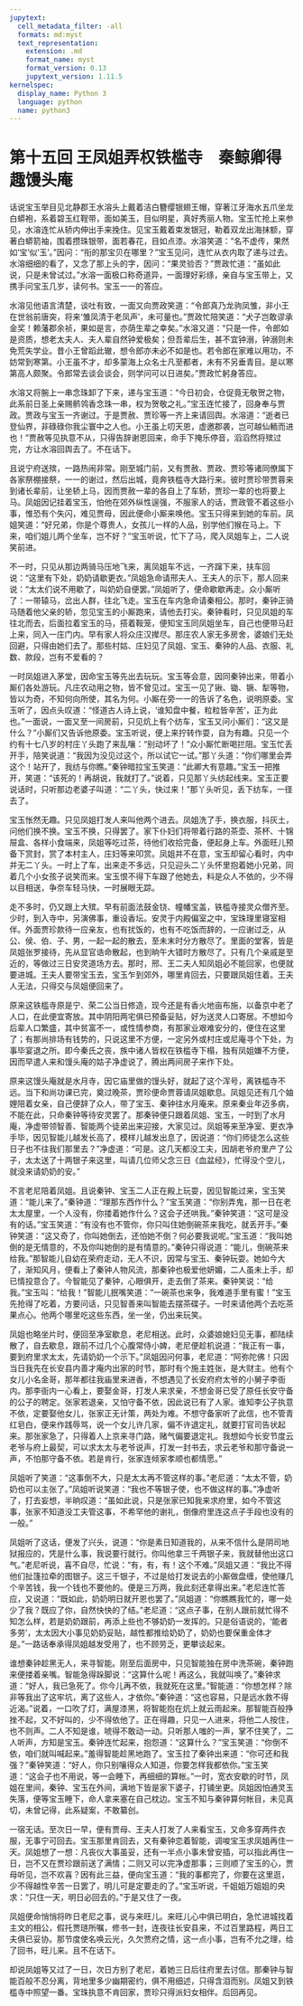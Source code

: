 ```yaml
---
jupytext:
  cell_metadata_filter: -all
  formats: md:myst
  text_representation:
    extension: .md
    format_name: myst
    format_version: 0.13
    jupytext_version: 1.11.5
kernelspec:
  display_name: Python 3
  language: python
  name: python3
---
```

# 第十五回  王凤姐弄权铁槛寺　秦鲸卿得趣馒头庵

话说宝玉举目见北静郡王水溶头上戴着洁白簪缨银翅王帽，穿著江牙海水五爪坐龙白蟒袍，系着碧玉红鞓带，面如美玉，目似明星，真好秀丽人物。宝玉忙抢上来参见，水溶连忙从轿内伸出手来挽住。见宝玉戴着束发银冠，勒着双龙出海抹额，穿著白蟒箭袖，围着攒珠银带，面若春花，目如点漆。水溶笑道：“名不虚传，果然如‘宝’似‘玉’。”因问：“衔的那宝贝在哪里？”宝玉见问，连忙从衣内取了递与过去。水溶细细的看了，又念了那上头的字，因问：“果灵验否？”贾政忙道：“虽如此说，只是未曾试过。”水溶一面极口称奇道异，一面理好彩绦，亲自与宝玉带上，又携手问宝玉几岁，读何书。宝玉一一的答应。

水溶见他语言清楚，谈吐有致，一面又向贾政笑道：“令郎真乃龙驹凤雏，非小王在世翁前唐突，将来‘雏凤清于老凤声’，未可量也。”贾政忙陪笑道：“犬子岂敢谬承金奖！赖藩郡余祯，果如是言，亦荫生辈之幸矣。”水溶又道：“只是一件，令郎如是资质，想老太夫人、夫人辈自然钟爱极矣；但吾辈后生，甚不宜钟溺，钟溺则未免荒失学业。昔小王曾蹈此辙，想令郎亦未必不如是也。若令郎在家难以用功，不妨常到寒第。小王虽不才，却多蒙海上众名士凡至都者，未有不另垂青目。是以寒第高人颇聚。令郎常去谈会谈会，则学问可以日进矣。”贾政忙躬身答应。

水溶又将腕上一串念珠卸了下来，递与宝玉道：“今日初会，仓促竟无敬贺之物，此系前日圣上亲赐鹡鸰香念珠一串，权为贺敬之礼。”宝玉连忙接了，回身奉与贾政。贾政与宝玉一齐谢过。于是贾赦、贾珍等一齐上来请回舆。水溶道：“逝者已登仙界，非碌碌你我尘寰中之人也。小王虽上叨天恩，虚邀郡袭，岂可越仙輀而进也！”贾赦等见执意不从，只得告辞谢恩回来，命手下掩乐停音，滔滔然将殡过完，方让水溶回舆去了。不在话下。

且说宁府送殡，一路热闹非常。刚至城门前，又有贾赦、贾政、贾珍等诸同僚属下各家祭棚接祭，一一的谢过，然后出城，竟奔铁槛寺大路行来。彼时贾珍带贾蓉来到诸长辈前，让坐轿上马，因而贾赦一辈的各自上了车轿，贾珍一辈的也将要上马。凤姐因记挂着宝玉，怕他在郊外纵性逞强，不服家人的话，贾政管不着这些小事，惟恐有个失闪，难见贾母，因此便命小厮来唤他。宝玉只得来到她的车前。凤姐笑道：“好兄弟，你是个尊贵人，女孩儿一样的人品，别学他们猴在马上。下来，咱们姐儿两个坐车，岂不好？”宝玉听说，忙下了马，爬入凤姐车上，二人说笑前进。

不一时，只见从那边两骑马压地飞来，离凤姐车不远，一齐蹿下来，扶车回说：“这里有下处，奶奶请歇更衣。”凤姐急命请邢夫人、王夫人的示下，那人回来说：“太太们说不用歇了，叫奶奶自便罢。”凤姐听了，便命歇歇再走。众小厮听了：一带辕马，岔出人群，往北飞走。宝玉在车内急命请秦相公。那时，秦钟正骑马随着他父亲的轿，忽见宝玉的小厮跑来，请他去打尖。秦钟看时，只见凤姐的车往北而去，后面拉着宝玉的马，搭着鞍笼，便知宝玉同凤姐坐车，自己也便带马赶上来，同入一庄门内。早有家人将众庄汉撵尽。那庄农人家无多房舍，婆娘们无处回避，只得由她们去了。那些村姑、庄妇见了凤姐、宝玉、秦钟的人品、衣服、礼数、款段，岂有不爱看的？

一时凤姐进入茅堂，因命宝玉等先出去玩玩。宝玉等会意，因同秦钟出来，带着小厮们各处游玩。凡庄农动用之物，皆不曾见过。宝玉一见了锹、锄、镢、犁等物，皆以为奇，不知何向所使，其名为何。小厮在旁一一的告诉了名色，说明原委。宝玉听了，因点头叹道：“怪道古人诗上说，‘谁知盘中餐，粒粒皆辛苦’，正为此也。”一面说，一面又至一间房前，只见炕上有个纺车，宝玉又问小厮们：“这又是什么？”小厮们又告诉他原委。宝玉听说，便上来拧转作耍，自为有趣。只见一个约有十七八岁的村庄丫头跑了来乱嚷：“别动坏了！”众小厮忙断喝拦阻。宝玉忙丢开手，陪笑说道：“我因为没见过这个，所以试它一试。”那丫头道：“你们哪里会弄这个！站开了，我纺与你瞧。”秦钟暗拉宝玉笑道：“此卿大有意趣。”宝玉一把推开，笑道：“该死的！再胡说，我就打了。”说着，只见那丫头纺起线来。宝玉正要说话时，只听那边老婆子叫道：“二丫头，快过来！”那丫头听见，丢下纺车，一径去了。

宝玉怅然无趣。只见凤姐打发人来叫他两个进去。凤姐洗了手，换衣服，抖灰土，问他们换不换。宝玉不换，只得罢了。家下仆妇们将带着行路的茶壶、茶杯、十锦屉盒、各样小食端来，凤姐等吃过茶，待他们收拾完备，便起身上车。外面旺儿预备下赏封，赏了本村主人，庄妇等来叩赏。凤姐并不在意，宝玉却留心看时，内中并无二丫头。一时上了车，出来走不多远，只见迎头二丫头怀里抱着她小兄弟，同着几个小女孩子说笑而来。宝玉恨不得下车跟了他她去，料是众人不依的，少不得以目相送，争奈车轻马快，一时展眼无踪。

走不多时，仍又跟上大殡。早有前面法鼓金铙、幢幡宝盖，铁槛寺接灵众僧齐至。少时，到入寺中，另演佛事，重设香坛。安灵于内殿偏室之中，宝珠理里寝室相伴。外面贾珍款待一应亲友，也有扰饭的，也有不吃饭而辞的，一应谢过乏，从公、侯、伯、子、男，一起一起的散去，至未末时分方散尽了。里面的堂客，皆是凤姐张罗接待，先从显官诰命散起，也到晌午大错时方散尽了。只有几个亲戚是至近的，等做过三日安灵道场方去。那时，邢、王二夫人知凤姐必不能回家，也便就要进城。王夫人要带宝玉去，宝玉乍到郊外，哪里肯回去，只要跟凤姐住着。王夫人无法，只得交与凤姐便回来了。

原来这铁槛寺原是宁、荣二公当日修造，现今还是有香火地亩布施，以备京中老了人口，在此便宜寄放。其中阴阳两宅俱已预备妥贴，好为送灵人口寄居。不想如今后辈人口繁盛，其中贫富不一，或性情参商，有那家业艰难安分的，便住在这里了；有那尚排场有钱势的，只说这里不方便，一定另外或村庄或尼庵寻个下处，为事毕宴退之所。即今秦氏之丧，族中诸人皆权在铁槛寺下榻，独有凤姐嫌不方便，因而早遣人来和馒头庵的姑子净虚说了，腾出两间房子来作下处。

原来这馒头庵就是水月寺，因它庙里做的馒头好，就起了这个浑号，离铁槛寺不远。当下和尚功课已完，奠过晚茶，贾珍便命贾蓉请凤姐歇息。凤姐见还有几个妯娌陪着女亲，自己便辞了众人，带了宝玉、秦钟往水月庵来。原来秦业年迈多病，不能在此，只命秦钟等待安灵罢了。那秦钟便只跟着凤姐、宝玉，一时到了水月庵，净虚带领智善、智能两个徒弟出来迎接，大家见过。凤姐等来至净室、更衣净手毕，因见智能儿越发长高了，模样儿越发出息了，因说道：“你们师徒怎么这些日子也不往我们那里去？”净虚道：“可是。这几天都没工夫，因胡老爷府里产了公子，太太送了十两银子来这里，叫请几位师父念三日《血盆经》，忙得没个空儿，就没来请奶奶的安。”

不言老尼陪着凤姐。且说秦钟、宝玉二人正在殿上玩耍，因见智能过来，宝玉笑道：“能儿来了。”秦钟道：“理那东西作什么？”宝玉笑道：“你别弄鬼，那一日在老太太屋里，一个人没有，你搂着她作什么？这会子还哄我。”秦钟笑道：“这可是没有的话。”宝玉笑道：“有没有也不管你，你只叫住她倒碗茶来我吃，就丢开手。”秦钟笑道：“这又奇了，你叫她倒去，还怕她不倒？何必要我说呢。”宝玉道：“我叫她倒的是无情意的，不及你叫她倒的是有情意的。”秦钟只得说道：“能儿，倒碗茶来给我。”那智能儿自幼在荣府走动，无人不识，因常与宝玉、秦钟玩耍。她如今大了，渐知风月，便看上了秦钟人物风流，那秦钟也极爱他妍媚，二人虽未上手，却已情投意合了。今智能见了秦钟，心眼俱开，走去倒了茶来。秦钟笑说：“给我。”宝玉叫：“给我！”智能儿抿嘴笑道：“一碗茶也来争，我难道手里有蜜！”宝玉先抢得了吃着，方要问话，只见智善来叫智能去摆茶碟子。一时来请他两个去吃茶果点心。他两个哪里吃这些东西，坐一坐，仍出来玩笑。

凤姐也略坐片时，便回至净室歇息，老尼相送。此时，众婆娘媳妇见无事，都陆续散了，自去歇息，跟前不过几个心腹常侍小婢，老尼便趁机说道：“我正有一事，要到府里求太太，先请奶奶一个示下。”凤姐因问何事，老尼道：“阿弥陀佛！只因当日我先在长安县内善才庵内出家的时节，那时有个施主姓张，是大财主。他有个女儿小名金哥，那年都往我庙里来进香，不想遇见了长安府府太爷的小舅子李衙内。那李衙内一心看上，要娶金哥，打发人来求亲，不想金哥已受了原任长安守备的公子的聘定。张家若退亲，又怕守备不依，因此说已有了人家。谁知李公子执意不依，定要娶他女儿，张家正无计策，两处为难。不想守备家听了此信，也不管青红皂白，便来作践辱骂，说一个女儿许几家，偏不许退定礼，就要打官司告状起来。那张家急了，只得着人上京来寻门路，赌气偏要退定礼。我想如今长安节度云老爷与府上最契，可以求太太与老爷说声，打发一封书去，求云老爷和那守备说一声，不怕那守备不依。若是肯行，张家连倾家孝顺也都情愿。”

凤姐听了笑道：“这事倒不大，只是太太再不管这样的事。”老尼道：“太太不管，奶奶也可以主张了。”凤姐听说笑道：“我也不等银子使，也不做这样的事。”净虚听了，打去妄想，半晌叹道：“虽如此说，只是张家已知我来求府里，如今不管这事，张家不知道没工夫管这事，不希罕他的谢礼，倒像府里连这点子手段也没有的一般。”

凤姐听了这话，便发了兴头，说道：“你是素日知道我的，从来不信什么是阴司地狱报应的，凭是什么事，我说要行就行。你叫他拿三千两银子来，我就替他出这口气。”老尼听说，喜不自尽，忙说：“有，有，有！这个不难。”凤姐又道：“我比不得他们扯篷拉牵的图银子。这三千银子，不过是给打发说去的小厮做盘缠，使他赚几个辛苦钱，我一个钱也不要他的。便是三万两，我此刻还拿得出来。”老尼连忙答应，又说道：“既如此，奶奶明日就开恩也罢了。”凤姐道：“你瞧瞧我忙的，哪一处少了我？既应了你，自然快快的了结。”老尼道：“这点子事，在别人跟前就忙得不知怎么样，若是奶奶跟前，再添上些也不够奶奶一发挥的。只是俗语说的，‘能者多劳’，太太因大小事见奶奶妥贴，越性都推给奶奶了，奶奶也要保重金体才是。”一路话奉承得凤姐越发受用了，也不顾劳乏，更攀谈起来。

谁想秦钟趁黑无人，来寻智能。刚至后面房中，只见智能独在房中洗茶碗，秦钟跑来便搂着亲嘴。智能急得跺脚说：“这算什么呢！再这么，我就叫唤了。”秦钟求道：“好人，我已急死了。你今儿再不依，我就死在这里。”智能道：“你想怎样？除非等我出了这牢坑，离了这些人，才依你。”秦钟道：“这也容易，只是远水救不得近渴。”说着，一口吹了灯，满屋漆黑，将智能抱在炕上就云雨起来。那智能百般挣挫不起，又不好叫的，少不得依他了。正在得趣，只见一人进来，将他二人按住，也不则声。二人不知是谁，唬得不敢动一动。只听那人嗤的一声，掌不住笑了，二人听声，方知是宝玉。秦钟连忙起来，抱怨道：“这算什么？”宝玉笑道：“你倒不依，咱们就叫喊起来。”羞得智能趁黑地跑了。宝玉拉了秦钟出来道：“你可还和我强？”秦钟笑道：“好人，你只别嚷得众人知道，你要怎样我都依你。”宝玉笑道：“这会子也不用说，等一会睡下，再细细的算帐。”一时，宽衣安歇的时节，凤姐在里间，秦钟、宝玉在外间，满地下皆是家下婆子，打铺坐更。凤姐因怕通灵玉失落，便等宝玉睡下，命人拿来塞在自己枕边。宝玉不知与秦钟算何帐目，未见真切，未曾记得，此系疑案，不敢纂创。

一宿无话。至次日一早，便有贾母、王夫人打发了人来看宝玉，又命多穿两件衣服，无事宁可回去。宝玉那里肯回去，又有秦钟恋着智能，调唆宝玉求凤姐再住一天。凤姐想了一想：凡丧仪大事虽妥，还有一半点小事未曾安插，可以指此再住一日，岂不又在贾珍跟前送了满情；二则又可以完净虚那事；三则顺了宝玉的心，贾母听见，岂不欢喜？因有此三益，便向宝玉道：“我的事都完了，你要在这里逛，少不得越性辛苦一日罢了，明儿可是定要走的了。”宝玉听说，千姐姐万姐姐的央求：“只住一天，明日必回去的。”于是又住了一夜。

凤姐便命悄悄将昨日老尼之事，说与来旺儿。来旺儿心中俱已明白，急忙进城找着主文的相公，假托贾琏所嘱，修书一封，连夜往长安县来，不过百里路程，两日工夫俱已妥协。那节度使名唤云光，久欠贾府之情，这一点小事，岂有不允之理，给了回书，旺儿来。且不在话下。

却说凤姐等又过了一日，次日方别了老尼，着她三日后往府里去讨信。那秦钟与智能百般不忍分离，背地里多少幽期密约，俱不用细述，只得含泪而别。凤姐又到铁槛寺中照望一番。宝珠执意不肯回家，贾珍只得派妇女相伴。后回再见。

